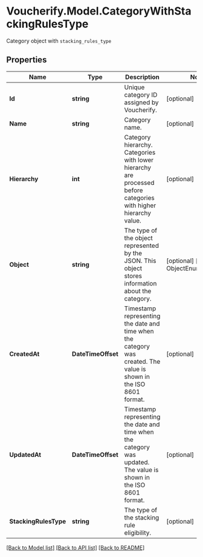 # Voucherify.Model.CategoryWithStackingRulesType
Category object with `stacking_rules_type`

## Properties

Name | Type | Description | Notes
------------ | ------------- | ------------- | -------------
**Id** | **string** | Unique category ID assigned by Voucherify. | [optional] 
**Name** | **string** | Category name. | [optional] 
**Hierarchy** | **int** | Category hierarchy. Categories with lower hierarchy are processed before categories with higher hierarchy value. | [optional] 
**Object** | **string** | The type of the object represented by the JSON. This object stores information about the category. | [optional] [default to ObjectEnum.Category]
**CreatedAt** | **DateTimeOffset** | Timestamp representing the date and time when the category was created. The value is shown in the ISO 8601 format. | [optional] 
**UpdatedAt** | **DateTimeOffset** | Timestamp representing the date and time when the category was updated. The value is shown in the ISO 8601 format. | [optional] 
**StackingRulesType** | **string** | The type of the stacking rule eligibility. | [optional] 

[[Back to Model list]](../../README.md#documentation-for-models) [[Back to API list]](../../README.md#documentation-for-api-endpoints) [[Back to README]](../../README.md)

